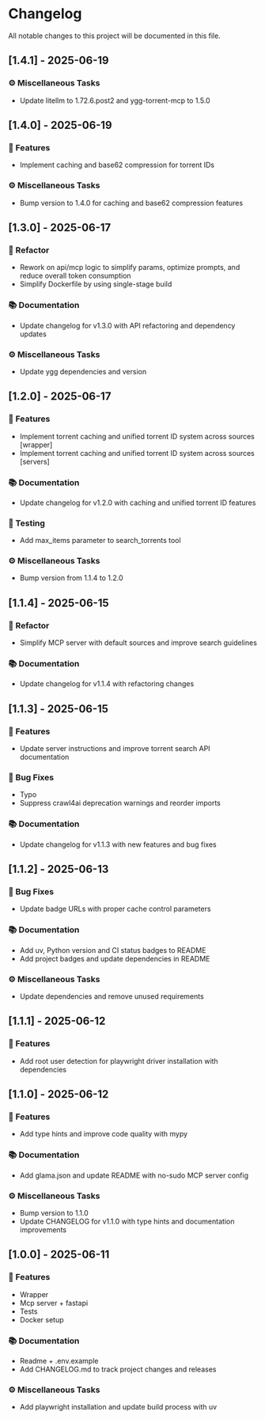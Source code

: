# Changelog

All notable changes to this project will be documented in this file.

## [1.4.1] - 2025-06-19

### ⚙️ Miscellaneous Tasks

- Update litellm to 1.72.6.post2 and ygg-torrent-mcp to 1.5.0

## [1.4.0] - 2025-06-19

### 🚀 Features

- Implement caching and base62 compression for torrent IDs

### ⚙️ Miscellaneous Tasks

- Bump version to 1.4.0 for caching and base62 compression features

## [1.3.0] - 2025-06-17

### 🚜 Refactor

- Rework on api/mcp logic to simplify params, optimize prompts, and reduce overall token consumption
- Simplify Dockerfile by using single-stage build

### 📚 Documentation

- Update changelog for v1.3.0 with API refactoring and dependency updates

### ⚙️ Miscellaneous Tasks

- Update ygg dependencies and version

## [1.2.0] - 2025-06-17

### 🚀 Features

- Implement torrent caching and unified torrent ID system across sources [wrapper]
- Implement torrent caching and unified torrent ID system across sources [servers]

### 📚 Documentation

- Update changelog for v1.2.0 with caching and unified torrent ID features

### 🧪 Testing

- Add max_items parameter to search_torrents tool

### ⚙️ Miscellaneous Tasks

- Bump version from 1.1.4 to 1.2.0

## [1.1.4] - 2025-06-15

### 🚜 Refactor

- Simplify MCP server with default sources and improve search guidelines

### 📚 Documentation

- Update changelog for v1.1.4 with refactoring changes

## [1.1.3] - 2025-06-15

### 🚀 Features

- Update server instructions and improve torrent search API documentation

### 🐛 Bug Fixes

- Typo
- Suppress crawl4ai deprecation warnings and reorder imports

### 📚 Documentation

- Update changelog for v1.1.3 with new features and bug fixes

## [1.1.2] - 2025-06-13

### 🐛 Bug Fixes

- Update badge URLs with proper cache control parameters

### 📚 Documentation

- Add uv, Python version and CI status badges to README
- Add project badges and update dependencies in README

### ⚙️ Miscellaneous Tasks

- Update dependencies and remove unused requirements

## [1.1.1] - 2025-06-12

### 🚀 Features

- Add root user detection for playwright driver installation with dependencies

## [1.1.0] - 2025-06-12

### 🚀 Features

- Add type hints and improve code quality with mypy

### 📚 Documentation

- Add glama.json and update README with no-sudo MCP server config

### ⚙️ Miscellaneous Tasks

- Bump version to 1.1.0
- Update CHANGELOG for v1.1.0 with type hints and documentation improvements

## [1.0.0] - 2025-06-11

### 🚀 Features

- Wrapper
- Mcp server + fastapi
- Tests
- Docker setup

### 📚 Documentation

- Readme + .env.example
- Add CHANGELOG.md to track project changes and releases

### ⚙️ Miscellaneous Tasks

- Add playwright installation and update build process with uv

<!-- generated by git-cliff -->
